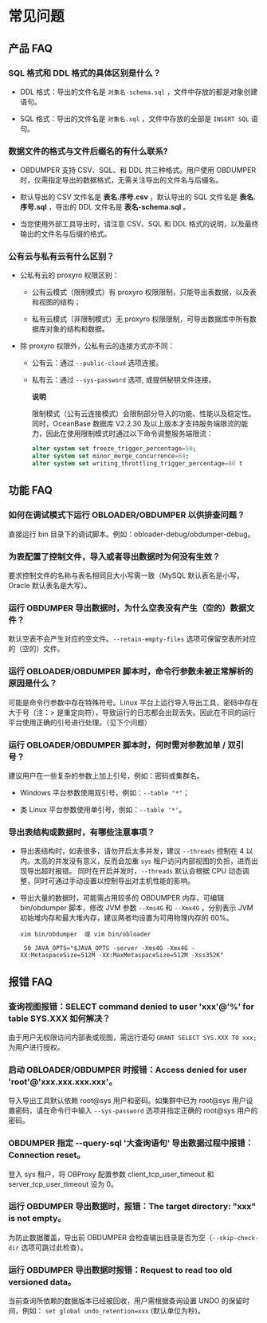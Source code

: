 常见问题 
=========================



产品 FAQ 
---------------------------

### SQL 格式和 DDL 格式的具体区别是什么？ 

* DDL 格式：导出的文件名是 `对象名-schema.sql` ，文件中存放的都是对象创建语句。

  

* SQL 格式：导出的文件名是 `对象名.sql` ，文件中存放的全部是 `INSERT SQL` 语句。

  




### 数据文件的格式与文件后缀名的有什么联系? 

* OBDUMPER 支持 CSV、SQL、和 DDL 共三种格式。用户使用 OBDUMPER 时，仅需指定导出的数据格式，无需关注导出的文件名与后缀名。

  

* 默认导出的 CSV 文件名是 **表名.序号.csv** ，默认导出的 SQL 文件名是 **表名.序号.sql** ，导出的 DDL 文件名是 **表名-schema.sql** 。

  

* 当您使用外部工具导出时，请注意 CSV、SQL 和 DDL 格式的说明，以及最终输出的文件名与后缀的格式。

  




### 公有云与私有云有什么区别？ 

* 公私有云的 proxyro 权限区别：

  * 公有云模式（限制模式）有 proxyro 权限限制，只能导出表数据，以及表和视图的结构；

    
  
  * 私有云模式（非限制模式）无 proxyro 权限限制，可导出数据库中所有数据库对象的结构和数据。

    
  

  

* 除 proxyro 权限外，公私有云的连接方式亦不同：

  * 公有云：通过 `--public-cloud` 选项连接。

    
  
  * 私有云：通过 `--sys-password` 选项, 或提供秘钥文件连接。

    **说明**

    

    限制模式（公有云连接模式）会限制部分导入的功能、性能以及稳定性。同时，OceanBase 数据库 V2.2.30 及以上版本才支持服务端限流的能力，因此在使用限制模式时通过以下命令调整服务端限流：

    ```sql
    alter system set freeze_trigger_percentage=50;
    alter system set minor_merge_concurrence=64;
    alter system set writing_throttling_trigger_percentage=80 t
    ```

    
    
  

  




功能 FAQ 
---------------------------

### 如何在调试模式下运行 OBLOADER/OBDUMPER 以供排查问题？ 

直接运行 bin 目录下的调试脚本。例如：obloader-debug/obdumper-debug。

### 为表配置了控制文件，导入或者导出数据时为何没有生效？ 

要求控制文件的名称与表名相同且大小写需一致（MySQL 默认表名是小写，Oracle 默认表名是大写）。

### 运行 OBDUMPER 导出数据时，为什么空表没有产生（空的）数据文件？ 

默认空表不会产生对应的空文件。`--retain-empty-files` 选项可保留空表所对应的（空的）文件。

### 运行 OBLOADER/OBDUMPER 脚本时，命令行参数未被正常解析的原因是什么？ 

可能是命令行参数中存在特殊符号。Linux 平台上运行导入导出工具，密码中存在大于号（注：\> 是重定向符），导致运行的日志都会出现丢失。因此在不同的运行平台使用正确的引号进行处理。（见下个问题）

### 运行 OBLOADER/OBDUMPER 脚本时，何时需对参数加单 / 双引号？ 

建议用户在一些复杂的参数上加上引号，例如：密码或集群名。

* Windows 平台参数使用双引号，例如：`--table "*"`；

  

* 类 Linux 平台参数使用单引号，例如：`--table '*'`。

  




### 导出表结构或数据时，有哪些注意事项？ 

* 导出表结构时，如表很多，请勿开启太多并发，建议 `--threads` 控制在 4 以内。太高的并发没有意义，反而会加重 `sys` 租户访问内部视图的负担，进而出现导出超时报错。
  同时在开启并发时，`--threads` 默认会根据 CPU 动态调整，同时可通过手动设置以控制导出对主机性能的影响。

  

* 导出大量的数据时，可能需占用较多的 OBDUMPER 内存，可编辑 bin/obdumper 脚本，修改 JVM 参数 `--Xms4G` 和 `--Xmx4G` ，分别表示 JVM 初始堆内存和最大堆内存，建议两者均设置为可用物理内存的 60%。

  ```unknow
  vim bin/obdumper  或 vim bin/obloader
  
   50 JAVA_OPTS="$JAVA_OPTS -server -Xms4G -Xmx4G -XX:MetaspaceSize=512M -XX:MaxMetaspaceSize=512M -Xss352K"
  ```

  




报错 FAQ 
---------------------------

### 查询视图报错：SELECT command denied to user 'xxx'@'%' for table SYS.XXX 如何解决？ 

由于用户无权限访问内部表或视图，需运行语句 `GRANT SELECT SYS.XXX TO xxx;` 为用户进行授权。

### 启动 OBLOADER/OBDUMPER 时报错：Access denied for user 'root'@'xxx.xxx.xxx.xxx'。 

导入导出工具默认依赖 root@sys 用户和密码。如集群中已为 root@sys 用户设置密码，请在命令行中输入 `--sys-password` 选项并指定正确的 root@sys 用户的密码。

### OBDUMPER 指定 --query-sql '大查询语句' 导出数据过程中报错：Connection reset。 

登入 sys 租户，将 OBProxy 配置参数 client_tcp_user_timeout 和 server_tcp_user_timeout 设为 0。

### 运行 OBDUMPER 导出数据时，报错：The target directory: "xxx" is not empty。 

为防止数据覆盖，导出前 OBDUMPER 会检查输出目录是否为空（`--skip-check-dir` 选项可跳过此检查）。

### 运行 OBDUMPER 导出数据时报错：Request to read too old versioned data。 

当前查询所依赖的数据版本已经被回收，用户需根据查询设置 UNDO 的保留时间，例如： `set global undo_retention=xxx` (默认单位为秒)。



